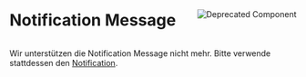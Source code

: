 <div style="display: inline-flex; align-items: center; justify-content: space-between; width: 100%;">
    <h1>Notification Message</h1>
    <img src="assets/deprecated.png" alt="Deprecated Component" />
</div>

Wir unterstützen die Notification Message nicht mehr. Bitte verwende stattdessen den [Notification](?path=/docs/beta-components-notification--standard).
